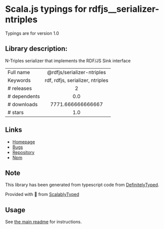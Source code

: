 
# Scala.js typings for rdfjs__serializer-ntriples

Typings are for version 1.0

## Library description:
N-Triples serializer that implements the RDF/JS Sink interface

|                    |                 |
| ------------------ | :-------------: |
| Full name          | @rdfjs/serializer-ntriples |
| Keywords           | rdf, rdfjs, serializer, ntriples |
| # releases         | 2 |
| # dependents       | 0.0 |
| # downloads        | 7771.666666666667 |
| # stars            | 1.0 |

## Links
- [Homepage](https://github.com/rdfjs-base/serializer-ntriples)
- [Bugs](https://github.com/rdfjs-base/serializer-ntriples/issues)
- [Repository](https://github.com/rdfjs-base/serializer-ntriples)
- [Npm](https://www.npmjs.com/package/%40rdfjs%2Fserializer-ntriples)
    


## Note
This library has been generated from typescript code from [DefinitelyTyped](https://definitelytyped.org).

Provided with :purple_heart: from [ScalablyTyped](https://github.com/oyvindberg/ScalablyTyped)

## Usage
See [the main readme](../../readme.md) for instructions.


